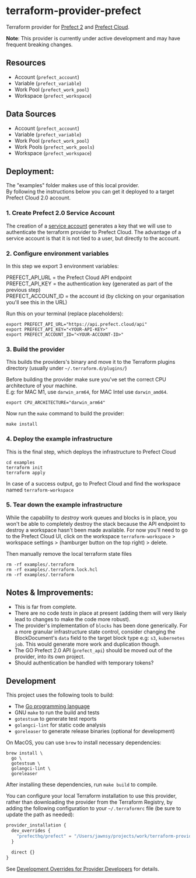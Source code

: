 # terraform-provider-prefect

Terraform provider for [Prefect 2](https://github.com/PrefectHQ/prefect) and [Prefect Cloud](https://app.prefect.cloud).

**Note**: This provider is currently under active development and may have frequent breaking changes.

## Resources

* Account (`prefect_account`)
* Variable (`prefect_variable`)
* Work Pool (`prefect_work_pool`)
* Workspace (`prefect_workspace`)

## Data Sources

* Account (`prefect_account`)
* Variable (`prefect_variable`)
* Work Pool (`prefect_work_pool`)
* Work Pools (`prefect_work_pools`)
* Workspace (`prefect_workspace`)

## Deployment:
The "examples" folder makes use of this local provider.   
By following the instructions below you can get it deployed to a target Prefect Cloud 2.0 account.

### 1. Create Prefect 2.0 Service Account
The creation of a [service account](https://docs.prefect.io/ui/service-accounts/#create-a-service-account) generates a key that we will use to authenticate the terraform provider to Prefect Cloud. 
The advantage of a service account is that it is not tied to a user, but directly to the account.

### 2. Configure environment variables
In this step we export 3 environment variables:

PREFECT_API_URL = the Prefect Cloud API endpoint  
PREFECT_API_KEY = the authentication key (generated as part of the previous step)  
PREFECT_ACCOUNT_ID = the account id (by clicking on your organisation you'll see this in the URL)  

Run this on your terminal (replace placeholders):

```
export PREFECT_API_URL="https://api.prefect.cloud/api"
export PREFECT_API_KEY="<YOUR-API-KEY>"
export PREFECT_ACCOUNT_ID="<YOUR-ACCOUNT-ID>"
```
### 3. Build the provider
This builds the providers's binary and move it to the Terraform plugins directory (usually under `~/.terraform.d/plugins/`)

Before building the provider make sure you've set the correct CPU architecture of your machine.  
E.g: for MAC M1, use `darwin_arm64`, for MAC Intel use `darwin_amd64`.  
```
export CPU_ARCHITECTURE="darwin_arm64"
```
Now run the `make` command to build the provider:
```
make install
```

### 4. Deploy the example infrastructure
This is the final step, which deploys the infrastructure to Prefect Cloud
```
cd examples
terraform init
terraform apply
```

In case of a success output, go to Prefect Cloud and find the workspace named `terraform-workspace`   

### 5. Tear down the example infrastructure
While the capability to _destroy_ work queues and blocks is in place, you won't be able to completely destroy the stack because the API endpoint to destroy a workspace hasn't been made available. For now you'll need to go to the Prefect Cloud UI, click on the workspace `terraform-workspace` > workspace settings > (hamburger button on the top right) > delete.

Then manually remove the local terraform state files

```
rm -rf examples/.terraform
rm -rf examples/.terraform.lock.hcl
rm -rf examples/.terraform
```

## Notes & Improvements:
* This is far from complete.   
* There are no code _tests_ in place at present (adding them will very likely lead to changes to make the code more robust).  
* The provider's implementation of `blocks` has been done generically. For a more granular infrastructure state control, consider changing the BlockDocument's `data` field to the target block type e.g: `s3`, `kubernetes job`. This would generate more work and duplication though.   
* The GO Prefect 2.0 API (`prefect_api`) should be moved out of the provider, into its own project.  
* Should authentication be handled with temporary tokens?  

## Development

This project uses the following tools to build:

* The [Go programming language](https://go.dev/dl/)
* GNU `make` to run the build and tests
* `gotestsum` to generate test reports
* `golangci-lint` for static code analysis
* `goreleaser` to generate release binaries (optional for development)

On MacOS, you can use `brew` to install necessary dependencies:

```shell
brew install \
  go \
  gotestsum \
  golangci-lint \
  goreleaser
```

After installing these dependencies, run `make build` to compile.

You can configure your local Terraform installation to use this provider, rather than downloading the provider from the Terraform Registry, by adding the following configuration to your `~/.terraformrc` file (be sure to update the path as needed):

```terraform
provider_installation {
  dev_overrides {
    "prefecthq/prefect" = "/Users/jawnsy/projects/work/terraform-provider-prefect/build"
  }

  direct {}
}
```

See [Development Overrides for Provider Developers](https://developer.hashicorp.com/terraform/cli/config/config-file#development-overrides-for-provider-developers) for details.
